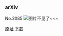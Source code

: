 ### arXiv
No.2085
![图片不见了~~~](https://imgs.xkcd.com/comics/arxiv.png)

[原址](https://xkcd.com//2085) [下载](https://imgs.xkcd.com/comics/arxiv.png)


